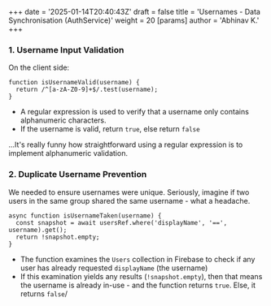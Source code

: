 +++
date = '2025-01-14T20:40:43Z'
draft = false
title = 'Usernames - Data Synchronisation (AuthService)'
weight = 20
[params]
  author = 'Abhinav K.'
+++

### 1. Username Input Validation

On the client side:

```
function isUsernameValid(username) {
  return /^[a-zA-Z0-9]+$/.test(username);
} 
```
- A regular expression is used to verify that a username only contains alphanumeric characters.
- If the username is valid, return ```true```, else return ```false```

...It's really funny how straightforward using a regular expression is to implement alphanumeric validation.

### 2. Duplicate Username Prevention
We needed to ensure usernames were unique. Seriously, imagine if two users in the same group shared the same username - what a headache.

```
async function isUsernameTaken(username) {
  const snapshot = await usersRef.where('displayName', '==', username).get();
  return !snapshot.empty;
}
```

- The function examines the ```Users``` collection in Firebase to check if any user has already requested ```displayName``` (the username)
- If this examination yields any results (```!snapshot.empty```), then that means the username is already in-use - and the function returns ```true```. Else, it returns ```false```/



